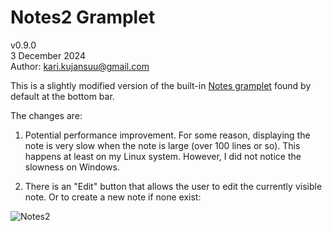 # Notes2 Gramplet
v0.9.0<br>
3 December 2024<br>
Author: kari.kujansuu@gmail.com<br>

This is a slightly modified version of the built-in <a href="https://www.gramps-project.org/wiki/index.php/Gramps_5.2_Wiki_Manual_-_Gramplets#Notes">Notes gramplet</a> found by default at the bottom bar.

The changes are:

1. Potential performance improvement. For some reason, displaying the note is very slow when the note is large (over 100 lines or so). This happens at least on my Linux system. However, I did not notice the slowness on Windows.

2. There is an "Edit" button that allows the user to edit the currently visible note. Or to create a new note if none exist:

![Notes2](Notes2.png)
